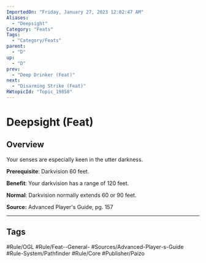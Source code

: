 ```yaml
---
ImportedOn: "Friday, January 27, 2023 12:02:47 AM"
Aliases:
  - "Deepsight"
Category: "Feats"
Tags:
  - "Category/Feats"
parent:
  - "D"
up:
  - "D"
prev:
  - "Deep Drinker (Feat)"
next:
  - "Disarming Strike (Feat)"
RWtopicId: "Topic_19858"
---
```

# Deepsight (Feat)
## Overview
Your senses are especially keen in the utter darkness.

**Prerequisite**: Darkvision 60 feet.

**Benefit**: Your darkvision has a range of 120 feet.

**Normal**: Darkvision normally extends 60 or 90 feet.

**Source:** Advanced Player's Guide, pg. 157


---
## Tags
#Rule/OGL #Rule/Feat--General- #Sources/Advanced-Player-s-Guide #Rule-System/Pathfinder #Rule/Core #Publisher/Paizo

